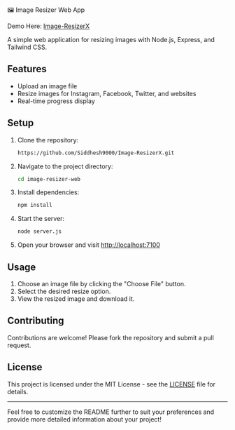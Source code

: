 🖼️ Image Resizer Web App

Demo Here:  [Image-ResizerX]([https://siddhesh9000.github.io/Image-ResizerX/](https://image-resizer-x.vercel.app/))

A simple web application for resizing images with Node.js, Express, and Tailwind CSS.

## Features

- Upload an image file
- Resize images for Instagram, Facebook, Twitter, and websites
- Real-time progress display

## Setup

1. Clone the repository:

   ```bash
   https://github.com/Siddhesh9000/Image-ResizerX.git
   ```

2. Navigate to the project directory:

   ```bash
   cd image-resizer-web
   ```

3. Install dependencies:

   ```bash
   npm install
   ```

4. Start the server:

   ```bash
   node server.js
   ```

5. Open your browser and visit [http://localhost:7100](http://localhost:7100)

## Usage

1. Choose an image file by clicking the "Choose File" button.
2. Select the desired resize option.
3. View the resized image and download it.

## Contributing

Contributions are welcome! Please fork the repository and submit a pull request.

## License

This project is licensed under the MIT License - see the [LICENSE](LICENSE) file for details.

---

Feel free to customize the README further to suit your preferences and provide more detailed information about your project!

